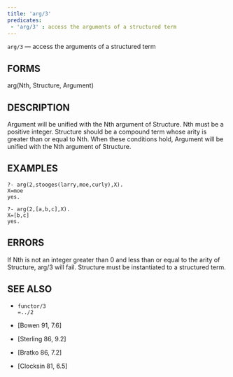 ```yaml
---
title: 'arg/3'
predicates:
 - 'arg/3' : access the arguments of a structured term
---
```

`arg/3` — access the arguments of a structured term


## FORMS

arg(Nth, Structure, Argument)


## DESCRIPTION

Argument will be unified with the Nth argument of Structure. Nth must be a positive integer. Structure should be a compound term whose arity is greater than or equal to Nth. When these conditions hold, Argument will be unified with the Nth argument of Structure.


## EXAMPLES

```
?- arg(2,stooges(larry,moe,curly),X).
X=moe
yes.
```

```
?- arg(2,[a,b,c],X).
X=[b,c]
yes.
```


## ERRORS

If Nth is not an integer greater than 0 and less than or equal to the arity of Structure, arg/3 will fail. Structure must be instantiated to a structured term.


## SEE ALSO

- `functor/3`  
`=../2`

- [Bowen 91, 7.6]
- [Sterling 86, 9.2]
- [Bratko 86, 7.2]
- [Clocksin 81, 6.5]
